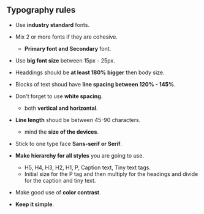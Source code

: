 ## Typography rules

- Use **industry standard** fonts.

- Mix 2 or more fonts if they are cohesive.
  - **Primary font and Secondary** font.

- Use **big font size** between 15px - 25px.

- Headdings should be **at least 180% bigger** then body size.

- Blocks of text shoud have **line spacing between 120% - 145%**.

- Don't forget to use **white spacing**.
  - both **vertical and horizontal**.

- **Line length** shoud be between 45-90 characters.
  - mind the **size of the devices**.

- Stick to one type face **Sans-serif or Serif**.

- **Make hierarchy for all styles** you are going to use.
  - H5, H4, H3, H2, H1, P, Caption text, Tiny text tags.
  - Initial size for the P tag and then multiply for the headings and divide for the caption and tiny text.

- Make good use of **color contrast**.

- **Keep it simple**.